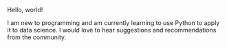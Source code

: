 Hello, world!

I am new to programming and am currently learning to use Python to apply it to data science. I would love to hear suggestions and recommendations from the community.
